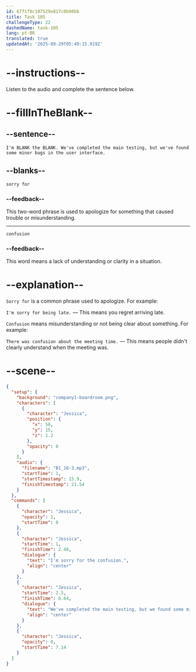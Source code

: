 ```yaml
---
id: 67f1f8c107529e817c0b90bb
title: Task 105
challengeType: 22
dashedName: task-105
lang: pt-BR
translated: true
updatedAt: '2025-09-29T05:49:15.919Z'
---
```


<!-- (Audio) Jessica: I'm sorry for the confusion. We've completed the main testing, but we've found some minor bugs in the user interface. -->

# --instructions--

Listen to the audio and complete the sentence below.

# --fillInTheBlank--

## --sentence--

`I'm BLANK the BLANK. We've completed the main testing, but we've found some minor bugs in the user interface.`

## --blanks--

`sorry for`

### --feedback--

This two-word phrase is used to apologize for something that caused trouble or misunderstanding.

---

`confusion`

### --feedback--

This word means a lack of understanding or clarity in a situation.

# --explanation--

`Sorry for` is a common phrase used to apologize. For example:

`I'm sorry for being late.` — This means you regret arriving late.

`Confusion` means misunderstanding or not being clear about something. For example:

`There was confusion about the meeting time.` — This means people didn't clearly understand when the meeting was.

# --scene--

```json
{
  "setup": {
    "background": "company1-boardroom.png",
    "characters": [
      {
        "character": "Jessica",
        "position": {
          "x": 50,
          "y": 15,
          "z": 1.2
        },
        "opacity": 0
      }
    ],
    "audio": {
      "filename": "B1_16-3.mp3",
      "startTime": 1,
      "startTimestamp": 15.9,
      "finishTimestamp": 21.54
    }
  },
  "commands": [
    {
      "character": "Jessica",
      "opacity": 1,
      "startTime": 0
    },
    {
      "character": "Jessica",
      "startTime": 1,
      "finishTime": 2.48,
      "dialogue": {
        "text": "I'm sorry for the confusion.",
        "align": "center"
      }
    },
    {
      "character": "Jessica",
      "startTime": 2.5,
      "finishTime": 6.64,
      "dialogue": {
        "text": "We've completed the main testing, but we found some minor bugs in the user interface.",
        "align": "center"
      }
    },
    {
      "character": "Jessica",
      "opacity": 0,
      "startTime": 7.14
    }
  ]
}
```
